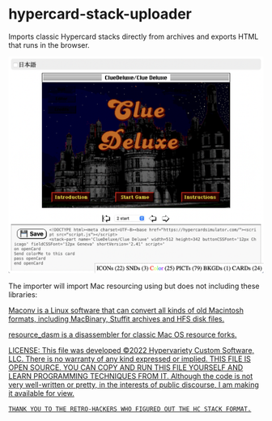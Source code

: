 # hypercard-stack-uploader
Imports classic Hypercard stacks directly from archives and exports HTML that runs in the browser.

<img src="sample-stack.png" />

The importer will import Mac resourcing using but does not including these libraries:

<a href="https://github.com/ParksProjets/Maconv">Maconv is a Linux software that can convert all kinds of old Macintosh formats, including MacBinary, Stuffit archives and HFS disk files.</a>

<a href="https://github.com/fuzziqersoftware/resource_dasm">resource_dasm is a disassembler for classic Mac OS resource forks.</a>

<a href="https://github.com/uliwitness/snd2wav">
 
LICENSE:
	This file was developed ©2022 Hypervariety Custom Software, LLC. There is no warranty of any kind expressed or implied.
	THIS FILE IS OPEN SOURCE. YOU CAN COPY AND RUN THIS FILE YOURSELF AND LEARN PROGRAMMING TECHNIQUES FROM IT.
	Although the code is not very well-written or pretty, in the interests of public discourse, I am making it available for view. 
	
	THANK YOU TO THE RETRO-HACKERS WHO FIGURED OUT THE HC STACK FORMAT.
